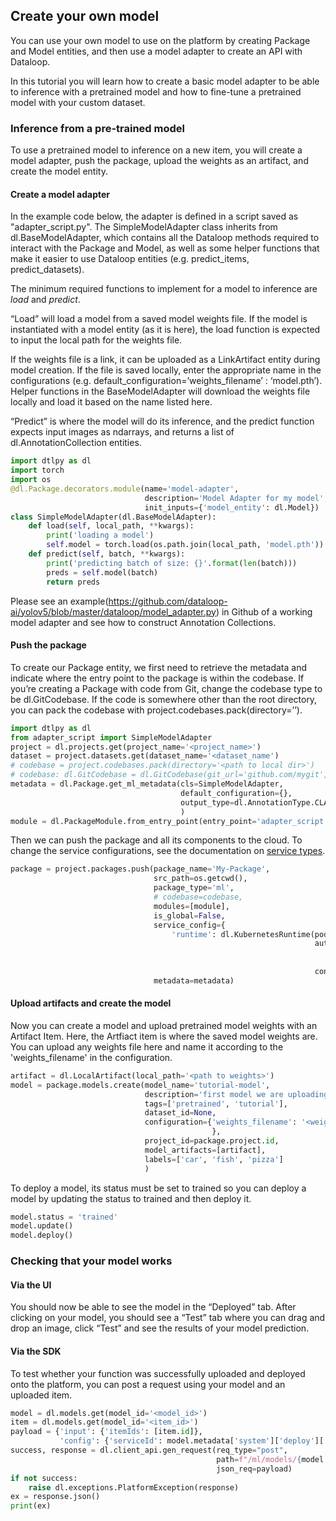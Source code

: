 ## Create your own model  
  
You can use your own model to use on the platform by creating Package and Model entities, and then use a model adapter to create an API with Dataloop.  
  
In this tutorial you will learn how to create a basic model adapter to be able to inference with a pretrained model and how to fine-tune a pretrained model with your custom dataset.  
  
  
### Inference from a pre-trained model  
  
To use a pretrained model to inference on a new item, you will create a model adapter, push the package, upload the weights as an artifact, and create the model entity.  
  
  
#### Create a model adapter  
  
In the example code below, the adapter is defined in a script saved as "adapter_script.py". The SimpleModelAdapter class inherits from dl.BaseModelAdapter, which contains all the Dataloop methods required to interact with the Package and Model, as well as some helper functions that make it easier to use Dataloop entities (e.g. predict_items, predict_datasets).  
  
The minimum required functions to implement for a model to inference are _load_ and _predict_.  
  
“Load” will load a model from a saved model weights file.  If the model is instantiated with a model entity (as it is here), the load function is expected to input the local path for the weights file.  
  
If the weights file is a link, it can be uploaded as a LinkArtifact entity during model creation. If the file is saved locally, enter the appropriate name in the configurations (e.g. default_configuration=’weights_filename’ : ‘model.pth’). Helper functions in the BaseModelAdapter will download the weights file locally and load it based on the name listed here.  
  
“Predict” is where the model will do its inference, and the predict function expects input images as ndarrays, and returns a list of dl.AnnotationCollection entities.  
  
  

```python
import dtlpy as dl
import torch
import os
@dl.Package.decorators.module(name='model-adapter',
                              description='Model Adapter for my model',
                              init_inputs={'model_entity': dl.Model})
class SimpleModelAdapter(dl.BaseModelAdapter):
    def load(self, local_path, **kwargs):
        print('loading a model')
        self.model = torch.load(os.path.join(local_path, 'model.pth'))
    def predict(self, batch, **kwargs):
        print('predicting batch of size: {}'.format(len(batch)))
        preds = self.model(batch)
        return preds
```
Please see an example(https://github.com/dataloop-ai/yolov5/blob/master/dataloop/model_adapter.py) in Github of a working model adapter and see how to construct Annotation Collections.  
  
#### Push the package  
  
To create our Package entity, we first need to retrieve the metadata and indicate where the entry point to the package is within the codebase. If you’re creating a Package with code from Git, change the codebase type to be dl.GitCodebase. If the code is somewhere other than the root directory, you can pack the codebase with project.codebases.pack(directory=’<path to local dir>’).  
  

```python
import dtlpy as dl
from adapter_script import SimpleModelAdapter
project = dl.projects.get(project_name='<project_name>')
dataset = project.datasets.get(dataset_name='<dataset_name')
# codebase = project.codebases.pack(directory='<path to local dir>')
# codebase: dl.GitCodebase = dl.GitCodebase(git_url='github.com/mygit', git_tag='v25.6.93')
metadata = dl.Package.get_ml_metadata(cls=SimpleModelAdapter,
                                      default_configuration={},
                                      output_type=dl.AnnotationType.CLASSIFICATION
                                      )
module = dl.PackageModule.from_entry_point(entry_point='adapter_script.py')
```
Then we can push the package and all its components to the cloud. To change the service configurations, see the documentation on [service types](https://dataloop.ai/docs/service-runtime).  
  

```python
package = project.packages.push(package_name='My-Package',
                                src_path=os.getcwd(),
                                package_type='ml',
                                # codebase=codebase,
                                modules=[module],
                                is_global=False,
                                service_config={
                                    'runtime': dl.KubernetesRuntime(pod_type=dl.INSTANCE_CATALOG_GPU_K80_S,
                                                                    autoscaler=dl.KubernetesRabbitmqAutoscaler(
                                                                        min_replicas=0,
                                                                        max_replicas=1),
                                                                    concurrency=1).to_json()},
                                metadata=metadata)
```
#### Upload artifacts and create the model  
  
Now you can create a model and upload pretrained model weights with an Artifact Item. Here, the Artfiact item is where the saved model weights are. You can upload any weights file here and name it according to the 'weights_filename' in the configuration.  
  

```python
artifact = dl.LocalArtifact(local_path='<path to weights>')
model = package.models.create(model_name='tutorial-model',
                              description='first model we are uploading',
                              tags=['pretrained', 'tutorial'],
                              dataset_id=None,
                              configuration={'weights_filename': '<weights filename and extension>'
                                             },
                              project_id=package.project.id,
                              model_artifacts=[artifact],
                              labels=['car', 'fish', 'pizza']
                              )
```
To deploy a model, its status must be set to trained so you can deploy a model by updating the status to trained and then deploy it.  
  

```python
model.status = 'trained'
model.update()
model.deploy()
```
### Checking that your model works  
  
#### Via the UI  
  
You should now be able to see the model in the “Deployed” tab. After clicking on your model, you should see a “Test” tab where you can drag and drop an image, click “Test” and see the results of your model prediction.  
  
#### Via the SDK  
  
To test whether your function was successfully uploaded and deployed onto the platform, you can post a request using your model and an uploaded item.  
  

```python
model = dl.models.get(model_id='<model_id>')
item = dl.models.get(model_id='<item_id>')
payload = {'input': {'itemIds': [item.id]},
           'config': {'serviceId': model.metadata['system']['deploy']['services'][0]}}
success, response = dl.client_api.gen_request(req_type="post",
                                              path=f"/ml/models/{model.id}/predict",
                                              json_req=payload)
if not success:
    raise dl.exceptions.PlatformException(response)
ex = response.json()
print(ex)
```

